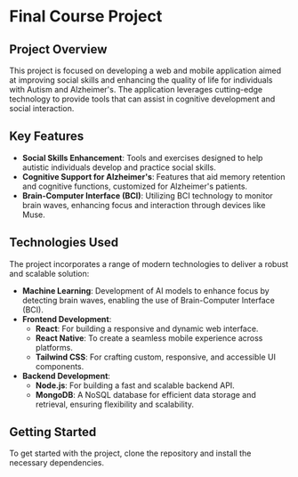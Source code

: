 # Final Course Project

## Project Overview
This project is focused on developing a web and mobile application aimed at improving social skills and enhancing the quality of life for individuals with Autism and Alzheimer's. The application leverages cutting-edge technology to provide tools that can assist in cognitive development and social interaction.

## Key Features
- **Social Skills Enhancement**: Tools and exercises designed to help autistic individuals develop and practice social skills.
- **Cognitive Support for Alzheimer's**: Features that aid memory retention and cognitive functions, customized for Alzheimer's patients.
- **Brain-Computer Interface (BCI)**: Utilizing BCI technology to monitor brain waves, enhancing focus and interaction through devices like Muse.

## Technologies Used
The project incorporates a range of modern technologies to deliver a robust and scalable solution:
- **Machine Learning**: Development of AI models to enhance focus by detecting brain waves, enabling the use of Brain-Computer Interface (BCI).
- **Frontend Development**: 
  - **React**: For building a responsive and dynamic web interface.
  - **React Native**: To create a seamless mobile experience across platforms.
  - **Tailwind CSS**: For crafting custom, responsive, and accessible UI components.
- **Backend Development**: 
  - **Node.js**: For building a fast and scalable backend API.
  - **MongoDB**: A NoSQL database for efficient data storage and retrieval, ensuring flexibility and scalability.

## Getting Started
To get started with the project, clone the repository and install the necessary dependencies.
